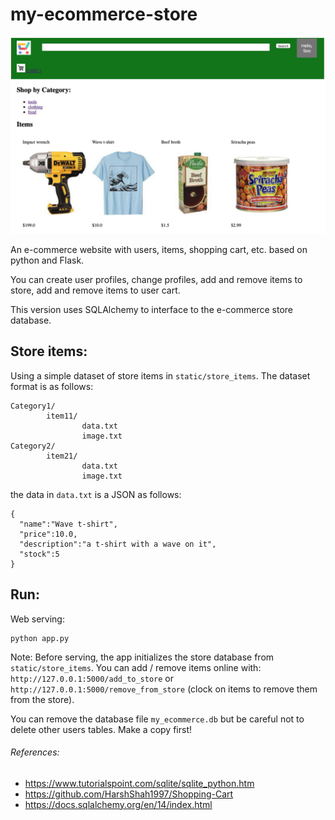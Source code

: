 # my-ecommerce-store
 
![screenshot](static/images/screenshot.jpg)

An e-commerce website with users, items, shopping cart, etc. based on python and Flask.

You can create user profiles, change profiles, add and remove items to store, add and remove items to user cart.

This version uses SQLAlchemy to interface to the e-commerce store database.


## Store items:

Using a simple dataset of store items in `static/store_items`. The dataset format is as follows:


```
Category1/
		item11/
				data.txt
				image.txt
Category2/ 
		item21/
				data.txt
				image.txt
```

the data in `data.txt` is a JSON as follows:

```
{ 
  "name":"Wave t-shirt",
  "price":10.0,
  "description":"a t-shirt with a wave on it",
  "stock":5
}
```



## Run:

Web serving:

```
python app.py
```

Note: Before serving, the app initializes the store database from `static/store_items`. You can add / remove items online with: `http://127.0.0.1:5000/add_to_store` or `http://127.0.0.1:5000/remove_from_store` (clock on items to remove them from the store).


You can remove the database file `my_ecommerce.db` but be careful not to delete other users tables. Make a copy first!


###### References:

- https://www.tutorialspoint.com/sqlite/sqlite_python.htm
- https://github.com/HarshShah1997/Shopping-Cart
- https://docs.sqlalchemy.org/en/14/index.html
